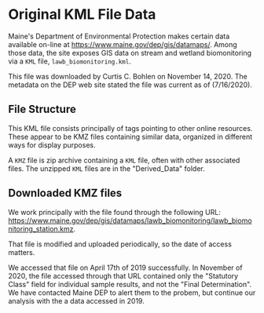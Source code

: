 # Original KML File Data
Maine's Department of Environmental Protection makes certain data available on-line 
at <https://www.maine.gov/dep/gis/datamaps/>.   Among those data, the site 
exposes GIS data on stream and wetland biomonitoring via a `KML` file, 
`lawb_biomonitoring.kml`.

This file was downloaded by Curtis C. Bohlen on November 14, 2020.  The metadata on
the DEP web site stated the file was current as of (7/16/2020).

## File Structure
This KML file consists principally of <NetworkLink> tags pointing to other 
online resources.  These appear to be KMZ files containing similar
data, organized in different ways for display purposes.

A `KMZ` file is zip archive containing a `KML` file, often with other associated files.
The unzipped `KML` files are in the "Derived_Data" folder.

## Downloaded KMZ files
We work principally with the file found through the following URL:
<https://www.maine.gov/dep/gis/datamaps/lawb_biomonitoring/lawb_biomonitoring_station.kmz>.

That file is modified and uploaded periodically, so the date of access matters.

We accessed that file on April 17th of 2019 successfully.  In November of 2020,
the file accessed through that URL contained only the "Statutory Class" field 
for individual sample results, and not the "Final Determination".  We have
contacted Maine DEP to alert them to the probem, but continue our analysis with the 
a data accessed in 2019.

